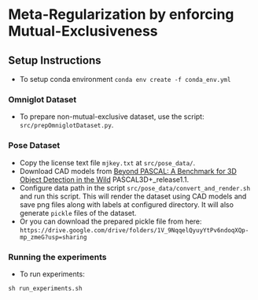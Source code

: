 # Meta-Regularization by enforcing Mutual-Exclusiveness

## Setup Instructions  
 - To setup conda environment `conda env create -f conda_env.yml`  
 
### Omniglot Dataset  
 - To prepare non-mutual-exclusive dataset, use the script: `src/prepOmniglotDataset.py`.  

### Pose Dataset  
 - Copy the license text file `mjkey.txt` at `src/pose_data/`.  
 - Download CAD models from [Beyond PASCAL: A Benchmark for 3D Object Detection in the Wild](http://cvgl.stanford.edu/projects/pascal3d.html) PASCAL3D+_release1.1.  
 - Configure data path in the script `src/pose_data/convert_and_render.sh` and run this script. This will render the dataset using CAD models and save png files along with labels at configured directory. It will also generate `pickle` files of the dataset.      
 - Or you can download the prepared pickle file from here: `https://drive.google.com/drive/folders/1V_9NqqelQyuyYtPv6ndoqXQp-mp_zmeG?usp=sharing`    

### Running the experiments  

 - To run experiments:  

 ```
 sh run_experiments.sh
 ```
